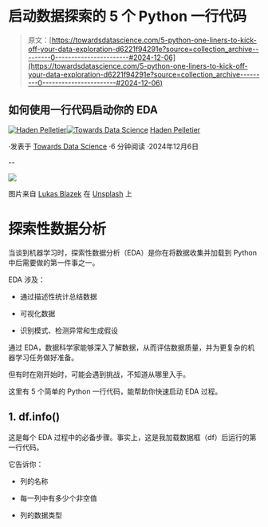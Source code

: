 # 启动数据探索的 5 个 Python 一行代码

> 原文：[https://towardsdatascience.com/5-python-one-liners-to-kick-off-your-data-exploration-d6221f94291e?source=collection_archive---------0-----------------------#2024-12-06](https://towardsdatascience.com/5-python-one-liners-to-kick-off-your-data-exploration-d6221f94291e?source=collection_archive---------0-----------------------#2024-12-06)

## 如何使用一行代码启动你的 EDA

[](https://medium.com/@pelletierhaden?source=post_page---byline--d6221f94291e--------------------------------)[![Haden Pelletier](../Images/8f73fc8222e783883c4ebcaee14513e0.png)](https://medium.com/@pelletierhaden?source=post_page---byline--d6221f94291e--------------------------------)[](https://towardsdatascience.com/?source=post_page---byline--d6221f94291e--------------------------------)[![Towards Data Science](../Images/a6ff2676ffcc0c7aad8aaf1d79379785.png)](https://towardsdatascience.com/?source=post_page---byline--d6221f94291e--------------------------------) [Haden Pelletier](https://medium.com/@pelletierhaden?source=post_page---byline--d6221f94291e--------------------------------)

·发表于 [Towards Data Science](https://towardsdatascience.com/?source=post_page---byline--d6221f94291e--------------------------------) ·6 分钟阅读 ·2024年12月6日

--

![](../Images/11a2589005ed21547bde9f021ab72f6a.png)

图片来自 [Lukas Blazek](https://www.paypal.me/goumbik) 在 [Unsplash](https://unsplash.com/?utm_source=medium&utm_medium=referral) 上

# 探索性数据分析

当谈到机器学习时，探索性数据分析（EDA）是你在将数据收集并加载到 Python 中后需要做的第一件事之一。

EDA 涉及：

+   通过描述性统计总结数据

+   可视化数据

+   识别模式、检测异常和生成假设

通过 EDA，数据科学家能够深入了解数据，从而评估数据质量，并为更复杂的机器学习任务做好准备。

但有时在刚开始时，可能会遇到挑战，不知道从哪里入手。

这里有 5 个简单的 Python 一行代码，能帮助你快速启动 EDA 过程。

## 1\. df.info()

这是每个 EDA 过程中的必备步骤。事实上，这是我加载数据框（df）后运行的第一行代码。

它告诉你：

+   列的名称

+   每一列中有多少个非空值

+   列的数据类型
